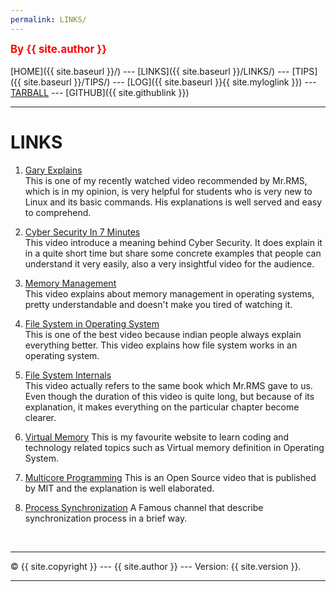 ```yaml
---
permalink: LINKS/
---
```

<span style="color:red; font-weight:bold; font-size:larger;">By {{ site.author }}</span>
<br><br>
[HOME]({{ site.baseurl }}/) ---
[LINKS]({{ site.baseurl }}/LINKS/) ---
[TIPS]({{ site.baseurl }}/TIPS/) ---
[LOG]({{ site.baseurl }}{{ site.myloglink }}) ---
[TARBALL](SandBox/cbkadal.tar.xz) ---
[GITHUB]({{ site.githublink }})
<br>
<hr>

# LINKS

1. [Gary Explains](https://youtu.be/CpTfQ-q6MPU)<br>
This is one of my recently watched video recommended by Mr.RMS, which is in my opinion, is very helpful for students who is very new to Linux and its basic commands. His explanations is well served and easy to comprehend.
2. [Cyber Security In 7 Minutes](https://youtu.be/inWWhr5tnEA)<br>
This video introduce a meaning behind Cyber Security. It does explain it in a quite short time but share some concrete examples that people can understand it very easily, also a very insightful video for the audience. 

3. [Memory Management](https://youtu.be/qdkxXygc3rE)<br>
This video explains about memory management in operating systems, pretty understandable and doesn't make you tired of watching it.

4. [File System in Operating System](https://youtu.be/0LtuQhNFFe0)<br>
This is one of the best video because indian people always explain everything better. This video explains how file system works in an operating system.

5. [File System Internals](https://youtu.be/fyacGDXpi-Q)<br>
This video actually refers to the same book which Mr.RMS gave to us. Even though the duration of this video is quite long, but because of its explanation, it makes everything on the particular chapter become clearer.

6. [Virtual Memory](https://www.geeksforgeeks.org/virtual-memory-in-operating-system/)
This is my favourite website to learn coding and technology related topics such as Virtual memory definition in Operating System.

7. [Multicore Programming](https://youtu.be/dx98pqJvZVk)
This is an Open Source video that is published by MIT and the explanation is well elaborated. 

8. [Process Synchronization](https://youtu.be/ph2awKa8r5Y)
A Famous channel that describe synchronization process in a brief way.


<br>
<hr>
&copy; {{ site.copyright }} --- {{ site.author }} --- Version: {{ site.version }}.
<hr>
<br>
